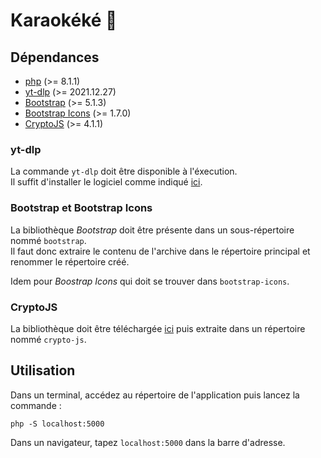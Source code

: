 # Karaokéké 🎉

## Dépendances

* [php](https://php.net/) (>= 8.1.1)
* [yt-dlp](https://github.com/yt-dlp/yt-dlp/) (>= 2021.12.27)
* [Bootstrap](https://getbootstrap.com/) (>= 5.1.3)
* [Bootstrap Icons](https://icons.getbootstrap.com/) (>= 1.7.0)
* [CryptoJS](https://github.com/brix/crypto-js/) (>= 4.1.1)

### yt-dlp

La commande `yt-dlp` doit être disponible à l'éxecution.\
Il suffit d'installer le logiciel comme indiqué [ici](https://github.com/yt-dlp/yt-dlp#installation).

### Bootstrap et Bootstrap Icons

La bibliothèque *Bootstrap* doit être présente dans un sous-répertoire nommé `bootstrap`.\
Il faut donc extraire le contenu de l'archive dans le répertoire principal et renommer le répertoire créé.

Idem pour *Boostrap Icons* qui doit se trouver dans `bootstrap-icons`.

### CryptoJS

La bibliothèque doit être téléchargée [ici](https://github.com/brix/crypto-js/tags)
puis extraite dans un répertoire nommé `crypto-js`.

## Utilisation

Dans un terminal, accédez au répertoire de l'application puis lancez la commande :
```
php -S localhost:5000
```

Dans un navigateur, tapez `localhost:5000` dans la barre d'adresse.

